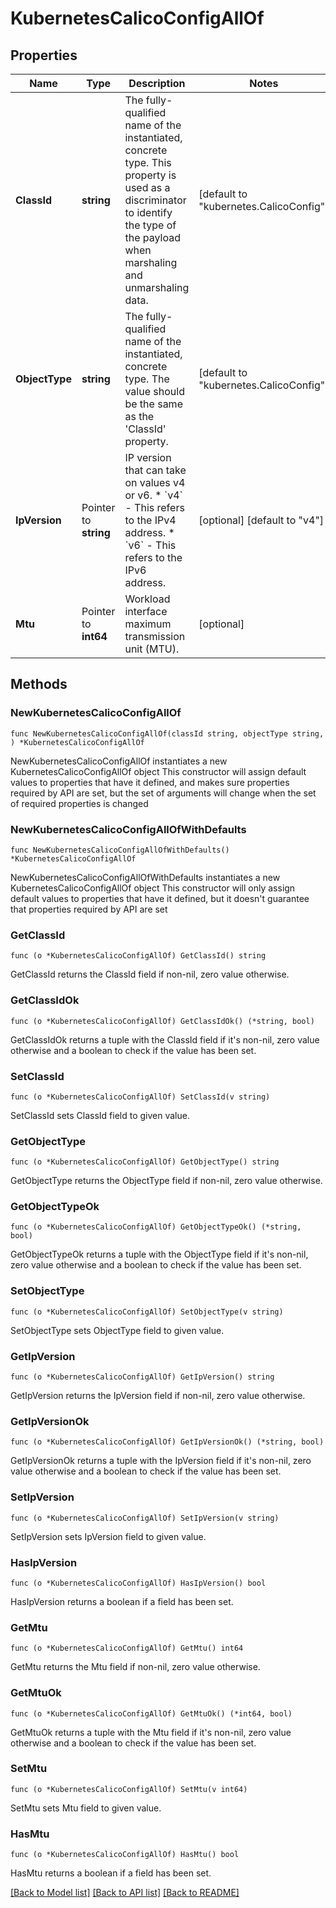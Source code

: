 # KubernetesCalicoConfigAllOf

## Properties

Name | Type | Description | Notes
------------ | ------------- | ------------- | -------------
**ClassId** | **string** | The fully-qualified name of the instantiated, concrete type. This property is used as a discriminator to identify the type of the payload when marshaling and unmarshaling data. | [default to "kubernetes.CalicoConfig"]
**ObjectType** | **string** | The fully-qualified name of the instantiated, concrete type. The value should be the same as the &#39;ClassId&#39; property. | [default to "kubernetes.CalicoConfig"]
**IpVersion** | Pointer to **string** | IP version that can take on values v4 or v6. * &#x60;v4&#x60; - This refers to the IPv4 address. * &#x60;v6&#x60; - This refers to the IPv6 address. | [optional] [default to "v4"]
**Mtu** | Pointer to **int64** | Workload interface maximum transmission unit (MTU). | [optional] 

## Methods

### NewKubernetesCalicoConfigAllOf

`func NewKubernetesCalicoConfigAllOf(classId string, objectType string, ) *KubernetesCalicoConfigAllOf`

NewKubernetesCalicoConfigAllOf instantiates a new KubernetesCalicoConfigAllOf object
This constructor will assign default values to properties that have it defined,
and makes sure properties required by API are set, but the set of arguments
will change when the set of required properties is changed

### NewKubernetesCalicoConfigAllOfWithDefaults

`func NewKubernetesCalicoConfigAllOfWithDefaults() *KubernetesCalicoConfigAllOf`

NewKubernetesCalicoConfigAllOfWithDefaults instantiates a new KubernetesCalicoConfigAllOf object
This constructor will only assign default values to properties that have it defined,
but it doesn't guarantee that properties required by API are set

### GetClassId

`func (o *KubernetesCalicoConfigAllOf) GetClassId() string`

GetClassId returns the ClassId field if non-nil, zero value otherwise.

### GetClassIdOk

`func (o *KubernetesCalicoConfigAllOf) GetClassIdOk() (*string, bool)`

GetClassIdOk returns a tuple with the ClassId field if it's non-nil, zero value otherwise
and a boolean to check if the value has been set.

### SetClassId

`func (o *KubernetesCalicoConfigAllOf) SetClassId(v string)`

SetClassId sets ClassId field to given value.


### GetObjectType

`func (o *KubernetesCalicoConfigAllOf) GetObjectType() string`

GetObjectType returns the ObjectType field if non-nil, zero value otherwise.

### GetObjectTypeOk

`func (o *KubernetesCalicoConfigAllOf) GetObjectTypeOk() (*string, bool)`

GetObjectTypeOk returns a tuple with the ObjectType field if it's non-nil, zero value otherwise
and a boolean to check if the value has been set.

### SetObjectType

`func (o *KubernetesCalicoConfigAllOf) SetObjectType(v string)`

SetObjectType sets ObjectType field to given value.


### GetIpVersion

`func (o *KubernetesCalicoConfigAllOf) GetIpVersion() string`

GetIpVersion returns the IpVersion field if non-nil, zero value otherwise.

### GetIpVersionOk

`func (o *KubernetesCalicoConfigAllOf) GetIpVersionOk() (*string, bool)`

GetIpVersionOk returns a tuple with the IpVersion field if it's non-nil, zero value otherwise
and a boolean to check if the value has been set.

### SetIpVersion

`func (o *KubernetesCalicoConfigAllOf) SetIpVersion(v string)`

SetIpVersion sets IpVersion field to given value.

### HasIpVersion

`func (o *KubernetesCalicoConfigAllOf) HasIpVersion() bool`

HasIpVersion returns a boolean if a field has been set.

### GetMtu

`func (o *KubernetesCalicoConfigAllOf) GetMtu() int64`

GetMtu returns the Mtu field if non-nil, zero value otherwise.

### GetMtuOk

`func (o *KubernetesCalicoConfigAllOf) GetMtuOk() (*int64, bool)`

GetMtuOk returns a tuple with the Mtu field if it's non-nil, zero value otherwise
and a boolean to check if the value has been set.

### SetMtu

`func (o *KubernetesCalicoConfigAllOf) SetMtu(v int64)`

SetMtu sets Mtu field to given value.

### HasMtu

`func (o *KubernetesCalicoConfigAllOf) HasMtu() bool`

HasMtu returns a boolean if a field has been set.


[[Back to Model list]](../README.md#documentation-for-models) [[Back to API list]](../README.md#documentation-for-api-endpoints) [[Back to README]](../README.md)


